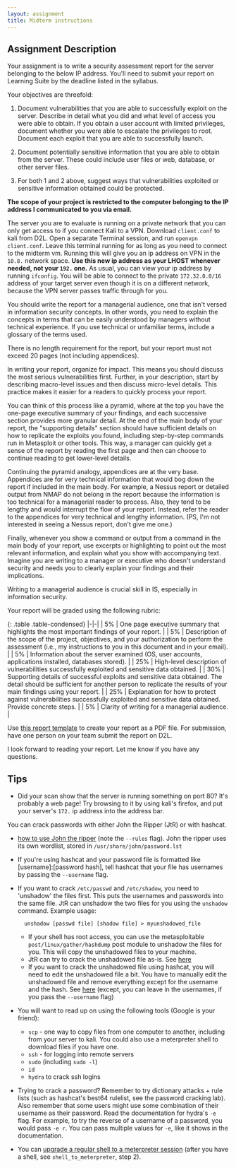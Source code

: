 ```yaml
---
layout: assignment
title: Midterm instructions
---
```


## Assignment Description

Your assignment is to write a
security assessment report for the server belonging to the below IP
address. You'll need to submit your report on Learning Suite by the deadline listed in the syllabus.

Your objectives are threefold:

1. Document vulnerabilities that you are able to successfully exploit on
the server. Describe in detail what you did and what level of access you
were able to obtain. If you obtain a user account with limited
privileges, document whether you were able to escalate the privileges to
root. Document each exploit that you are able to successfully launch.

2. Document potentially sensitive information that you are able to
obtain from the server. These could include user files or web, database,
or other server files.

3. For both 1 and 2 above, suggest ways that vulnerabilities exploited
or sensitive information obtained could be protected.

**The scope of your project is restricted to the computer belonging to the
IP address I communicated to you via email.**

The server you are to evaluate is running on a private network that you can only get access to if you connect Kali to a VPN. Download `client.conf` to kali from D2L. Open a separate Terminal session, and run `openvpn client.conf`. 
Leave this terminal running for as long as you need to connect to the midterm vm. Running this will give you an ip address on VPN in the `10.8.` network space. **Use this new ip address as your LHOST whenever needed, not your `192.` one.** As usual, you
can view your ip address by running `ifconfig`. You will be able to connect to the private `172.32.0.0/16` address of your target server even though it is on a different network, because the VPN server passes traffic through for you.

You should write the report for a managerial audience, one that isn't
versed in information security concepts. In other words, you need to
explain the concepts in terms that can be easily understood by managers
without technical experience. If you use technical or unfamiliar terms,
include a glossary of the terms used.

There is no length requirement for the report, but your report must not
exceed 20 pages (not including appendices).

In writing your report, organize for impact. This means you should
discuss the most serious vulnerabilities first. Further, in your
description, start by describing macro-level issues and then discuss
micro-level details. This practice makes it easier for a readers to
quickly process your report.

You can think of this process like a pyramid, where at the top you have the one-page executive summary of your findings, and each successive section provides more granular detail. At the end of the main body of your report, the "supporting details" section should have sufficient details on how to replicate the exploits you found, including step-by-step commands run in Metasploit or other tools. This way, a manager can quickly get a sense of the report by reading the first page and then can choose to continue reading to get lower-level details.

Continuing the pyramid analogy, appendices are at the very base. Appendices are for very technical information that would bog down the report if included in the main body. For example, a Nessus report or detailed output from NMAP do not belong in the report because the information is too technical for a managerial reader to process. Also, they tend to be lengthy and would interrupt the flow of your report. Instead, refer the reader to the appendices for very technical and lengthy information. (PS, I'm not interested in seeing a Nessus report, don't give me one.)

Finally, whenever you show a command or output from a command in the main body of your report, use excerpts or highlighting to point out the most relevant information, and explain what you show with accompanying text. Imagine you are writing to a manager or executive who doesn't understand security and needs you to clearly explain your findings and their implications.

Writing to a managerial audience is crucial skill in IS, especially in information security.

Your report will be graded using the following rubric:

{: .table .table-condensed}
|-|-|
| 5% | One page executive summary that highlights the most important findings of your report. |
| 5% | Description of the scope of the project, objectives, and your authorization to perform the assessment (i.e., my instructions to you in this document and in your email). |
| 5% | Information about the server examined (OS, user accounts, applications installed, databases stored). |
| 25% | High-level description of vulnerabilities successfully exploited and sensitive data obtained. |
| 30% | Supporting details of successful exploits and sensitive data obtained. The detail should be sufficient for another person to replicate the results of your main findings using your report. |
| 25% | Explanation for how to protect against vulnerabilities successfully exploited and sensitive data obtained. Provide concrete steps. |
| 5% | Clarity of writing for a managerial audience. |

Use [this report template](/class/security/Midterm_template.docx) to create your report as a PDF file.
For submission, have one person on your team submit the report on
D2L.

I look forward to reading your report. Let me know if you have any
questions.



## Tips

* Did your scan show that the server is running something on port 80? It's probably a web page! Try browsing to it by using kali's firefox, and put your server's `172.` ip address into the address bar.

You can crack passwords with either John the Ripper (JtR) or with hashcat.

* [how to use John the ripper](http://www.openwall.com/john/doc/EXAMPLES.shtml) (note the `--rules` flag). John the ripper uses its own wordlist, stored in `/usr/share/john/password.lst`
* If you're using hashcat and your password file is formatted like [username]:[password hash], tell hashcat that your file has usernames by passing the `--username` flag.
* If you want to crack `/etc/passwd` and `/etc/shadow`, you need to 'unshadow' the files first. This puts the usernames and passwords into the same file. JtR can unshadow the two files for you using the `unshadow` command.
	Example usage:
		
		unshadow [passwd file] [shadow file] > myunshadowed_file
	
	* If your shell has root access, you can use the metasploitable `post/linux/gather/hashdump` post module to unshadow the files for you. This will copy the unshadowed files to your machine. 
	* JtR can try to crack the unshadowed file as-is. See [here](http://www.openwall.com/john/doc/EXAMPLES.shtml)
	* If you want to crack the unshadowed file using hashcat, you will need to edit the unshadowed file a bit. You have to manually edit the unshadowed file and remove everything except for the username and the hash. See [here](https://samsclass.info/123/proj10/p12-hashcat.htm) (except, you can leave in the usernames, if you pass the `--username` flag)

* You will want to read up on using the following tools (Google is your friend):
	* `scp` - one way to copy files from one computer to another, including from your server to kali. You could also use a meterpreter shell to download files if you have one.
	* `ssh` - for logging into remote servers
	* `sudo` (including `sudo -l`)
	* `id`
	* `hydra` to crack ssh logins

* Trying to crack a password? Remember to try dictionary attacks + rule lists (such as hashcat's best64 rulelist, see the password cracking lab). Also remember that some users might use some combination of their username as their password. Read the documentation for hydra's `-e` flag. For example, to try the reverse of a username of a password, you would pass `-e r`. You can pass multiple values for `-e`, like it shows in the documentation.

* You can [upgrade a regular shell to a meterpreter session](https://null-byte.wonderhowto.com/how-to/upgrade-normal-command-shell-metasploit-meterpreter-0166013/) (after you have a shell, see `shell_to_meterpreter`, step 2). 